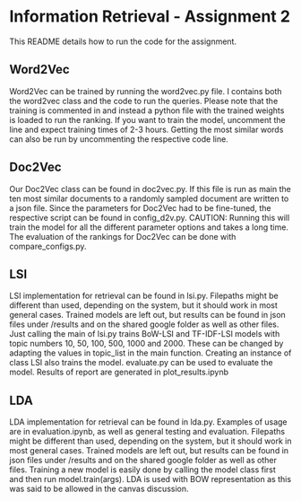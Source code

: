 # Information Retrieval - Assignment 2
This README details how to run the code for the assignment. 


## Word2Vec
Word2Vec can be trained by running the word2vec.py file. I contains both the word2vec class and the code to run the queries.
Please note that the training is commented in and instead a python file with the trained weights is loaded to run the ranking.
If you want to train the model, uncomment the line and expect training times of 2-3 hours. Getting the most similar words can also be run by uncommenting the respective code line.
## Doc2Vec
Our Doc2Vec class can be found in doc2vec.py. If this file is run as main the ten most similar documents to a randomly sampled document are written to a json file.
Since the parameters for Doc2Vec had to be fine-tuned, the respective script can be found in config_d2v.py. CAUTION: Running this will train the model for all the different parameter options and takes a long time.
The evaluation of the rankings for Doc2Vec can be done with compare_configs.py.
## LSI
LSI implementation for retrieval can be found in lsi.py. Filepaths might be different than used, depending on the system, but it should work in most general cases. Trained models are left out, but results can be found in json files under /results and on the shared google folder as well as other files. Just calling the main of lsi.py trains BoW-LSI and TF-IDF-LSI models with topic numbers 10, 50, 100, 500, 1000 and 2000. These can be changed by adapting the values in topic_list in the main function. Creating an instance of class LSI also trains the model. evaluate.py can be used to evaluate the model. Results of report are generated in plot_results.ipynb 
## LDA
LDA implementation for retrieval can be found in lda.py. Examples of usage are in evaluation.ipynb, as well as general testing and evaluation. Filepaths might be different than used, depending on the system, but it should work in most general cases. Trained models are left out, but results can be found in json files under /results and on the shared google folder as well as other files. Training a new model is easily done by calling the model class first and then run model.train(args). LDA is used with BOW representation as this was said to be allowed in the canvas discussion.
